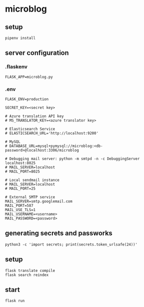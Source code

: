 # microblog

## setup
```Shell
pipenv install
```

## server configuration
### .flaskenv
```
FLASK_APP=microblog.py
```

### .env
```
FLASK_ENV=production

SECRET_KEY=<secret key>

# Azure translation API key
# MS_TRANSLATOR_KEY=<azure translator key>

# Elasticsearch Service
# ELASTICSEARCH_URL='http://localhost:9200'

# MySQL
# DATABASE_URL=mysql+pymysql://microblog:<db-password>@localhost:3306/microblog

# Debugging mail server: python -m smtpd -n -c DebuggingServer localhost:8025
# MAIL_SERVER=localhost
# MAIL_PORT=8025

# Local sendmail instance
# MAIL_SERVER=localhost
# MAIL_PORT=25

# External SMTP service
MAIL_SERVER=smtp.googlemail.com
MAIL_PORT=587
MAIL_USE_TLS=1
MAIL_USERNAME=<username>
MAIL_PASSWORD=<password>
```

## generating secrets and passworks
```
python3 -c 'import secrets; print(secrets.token_urlsafe(24))'
```

## setup
```
flask translate compile
flask search reindex
```

## start
```Shell
flask run
```
